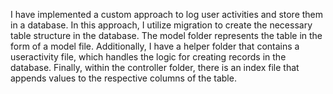 I have implemented a custom approach to log user activities and store them in a database. In this approach, I utilize migration to create the necessary table structure in the database. The model folder represents the table in the form of a model file. Additionally, I have a helper folder that contains a useractivity file, which handles the logic for creating records in the database. Finally, within the controller folder, there is an index file that appends values to the respective columns of the table.